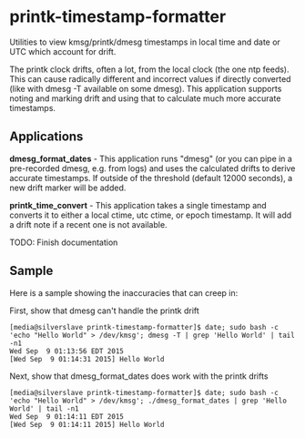 # printk-timestamp-formatter
Utilities to view kmsg/printk/dmesg timestamps in local time and date or UTC which account for drift.

The printk clock drifts, often a lot, from the local clock (the one ntp feeds). This can cause radically different and incorrect values if directly converted (like with dmesg -T available on some dmesg). This application supports noting and marking drift and using that to calculate much more accurate timestamps.


Applications
------------

**dmesg_format_dates** - This application runs "dmesg" (or you can pipe in a pre-recorded dmesg, e.g. from logs) and uses the calculated drifts to derive accurate timestamps. If outside of the threshold (default 12000 seconds), a new drift marker will be added.

**printk_time_convert** - This application takes a single timestamp and converts it to either a local ctime, utc ctime, or epoch timestamp. It will add a drift note if a recent one is not available.

TODO: Finish documentation


Sample
------

Here is a sample showing the inaccuracies that can creep in:

First, show that dmesg can't handle the printk drift

	[media@silverslave printk-timestamp-formatter]$ date; sudo bash -c 'echo "Hello World" > /dev/kmsg'; dmesg -T | grep 'Hello World' | tail -n1
	Wed Sep  9 01:13:56 EDT 2015
	[Wed Sep  9 01:14:31 2015] Hello World

Next, show that dmesg\_format\_dates does work with the printk drifts

	[media@silverslave printk-timestamp-formatter]$ date; sudo bash -c 'echo "Hello World" > /dev/kmsg'; ./dmesg_format_dates | grep 'Hello World' | tail -n1
	Wed Sep  9 01:14:11 EDT 2015
	[Wed Sep  9 01:14:11 2015] Hello World

